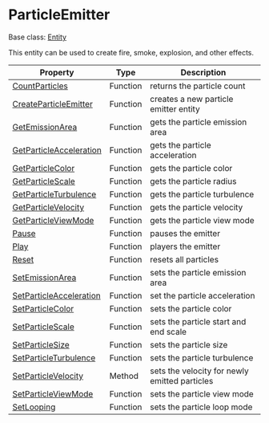 # ParticleEmitter

Base class: [Entity](Entity.md)

This entity can be used to create fire, smoke, explosion, and other effects.

| Property | Type | Description |
|---|---|---|
| [CountParticles](CountParticles.md) | Function | returns the particle count |
| [CreateParticleEmitter](CreateParticleEmitter.md) | Function | creates a new particle emitter entity |
| [GetEmissionArea](GetEmissionArea.md) | Function | gets the particle emission area |
| [GetParticleAcceleration](GetParticleAcceleration.md) | Function | gets the particle acceleration |
| [GetParticleColor](GetParticleColor.md) | Function | gets the particle color |
| [GetParticleScale](GetParticleScale.md) | Function | gets the particle radius |
| [GetParticleTurbulence](GetParticleTurbulence.md) | Function | gets the particle turbulence |
| [GetParticleVelocity](GetParticleVelocity.md) | Function | gets the particle velocity |
| [GetParticleViewMode](GetParticleViewMode.md) | Function | gets the particle view mode |
| [Pause](Pause.md) | Function | pauses the emitter |
| [Play](Play.md) | Function | players the emitter |
| [Reset](Reset.md) | Function | resets all particles |
| [SetEmissionArea](SetEmissionArea.md) | Function | sets the particle emission area |
| [SetParticleAcceleration](SetParticleAcceleration.md) | Function | set the particle acceleration |
| [SetParticleColor](SetParticleColor.md) | Function | sets the particle color |
| [SetParticleScale](SetParticleScale.md) | Function | sets the particle start and end scale |
| [SetParticleSize](SetParticleSize.md) | Function | sets the particle size |
| [SetParticleTurbulence](SetParticleTurbulence.md) | Function | sets the particle turbulence |
| [SetParticleVelocity](ParticleEmitter_SetParticleVelocity.md) | Method | sets the velocity for newly emitted particles |
| [SetParticleViewMode](SetParticleViewMode.md) | Function | sets the particle view mode |
| [SetLooping](SetLooping.md) | Function | sets the particle loop mode |
